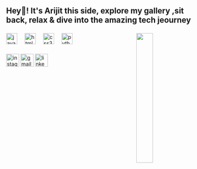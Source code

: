 <h2 align="left">Hey👋! It's Arijit this side, explore my gallery ,sit back, relax & dive into the amazing tech jeourney</h2>

###


###

<img align="right"  width="30%" src="https://media.giphy.com/media/v1.Y2lkPTc5MGI3NjExNmhnZ2dhNXV6ejFnZDFxNzh5OHB3Znd6a3NuNHE3Y2hiOWpic3d5OSZlcD12MV9naWZzX3NlYXJjaCZjdD1n/bGgsc5mWoryfgKBx1u/giphy.gif"/>

###

<div align="left">
  <img src="https://cdn.jsdelivr.net/gh/devicons/devicon/icons/javascript/javascript-original.svg" height="30" alt="javascript logo"  />
  <img width="12" />
  <img src="https://cdn.jsdelivr.net/gh/devicons/devicon/icons/html5/html5-original.svg" height="30" alt="html5 logo"  />
  <img width="12" />
  <img src="https://cdn.jsdelivr.net/gh/devicons/devicon/icons/css3/css3-original.svg" height="30" alt="css3 logo"  />
  <img width="12" />
  <img src="https://cdn.jsdelivr.net/gh/devicons/devicon/icons/python/python-original.svg" height="30" alt="python logo"  />
  <img width="12" />
  

###

<div align="left">
  <img  herf="https://www.instagram.com/arijit_fuzo/" src="https://img.shields.io/static/v1?message=Instagram&logo=instagram&label=&color=E4405F&logoColor=white&labelColor=&style=for-the-badge" height="35" alt="instagram logo"  />
  <img herf="arijit.fouzdar@gmail.com" src="https://img.shields.io/static/v1?message=Gmail&logo=gmail&label=&color=D14836&logoColor=white&labelColor=&style=for-the-badge" height="35" alt="gmail logo"  />
  <img herf="https://www.linkedin.com/in/arijit-fouzdar-43b0a5203?utm_source=share&utm_campaign=share_via&utm_content=profile&utm_medium=android_app" src="https://img.shields.io/static/v1?message=LinkedIn&logo=linkedin&label=&color=0077B5&logoColor=white&labelColor=&style=for-the-badge" height="35" alt="linkedin logo"  />
</div>

###

<br clear="both">


###
